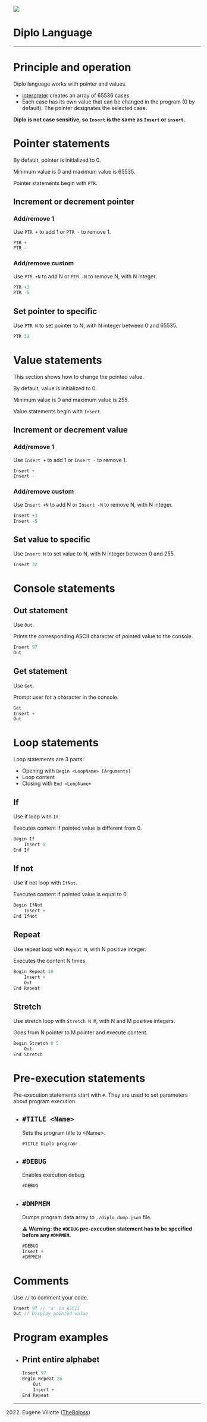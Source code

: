 ![](assets/Logo256.png)
# Diplo Language

----

# Principle and operation

Diplo language works with pointer and values.

- [Interpreter](Interpreter.md) creates an array of 65536 cases.
- Each case has its own value that can be changed in the program (0 by default). The pointer designates the selected case.

**Diplo is not case sensitive, so ```Insert``` is the same as ```Insert``` or ```insert```.**

# Pointer statements

By default, pointer is initialized to 0.

Minimum value is 0 and maximum value is 65535.

Pointer statements begin with ```PTR```.

## Increment or decrement pointer

### Add/remove 1

Use ```PTR +``` to add 1 or ```PTR -``` to remove 1.

```jsx
PTR +
PTR -
```

### Add/remove custom

Use ```PTR +N``` to add N or ```PTR -N``` to remove N, with N integer.

```jsx
PTR +3
PTR -5
```

## Set pointer to specific

Use ```PTR N``` to set pointer to N, with N integer between 0 and 65535.

```jsx
PTR 32
```


# Value statements

This section shows how to change the pointed value.

By default, value is initialized to 0.

Minimum value is 0 and maximum value is 255.

Value statements begin with ```Insert```.

## Increment or decrement value

### Add/remove 1

Use ```Insert +``` to add 1 or ```Insert -``` to remove 1.

```jsx
Insert +
Insert -
```

### Add/remove custom

Use ```Insert +N``` to add N or ```Insert -N``` to remove N, with N integer.

```jsx
Insert +3
Insert -5
```

## Set value to specific

Use ```Insert N``` to set value to N, with N integer between 0 and 255.

```jsx
Insert 32
```

# Console statements

## Out statement

Use ```Out```.

Prints the corresponding ASCII character of pointed value to the console.

```jsx
Insert 97
Out
```

## Get statement

Use ```Get```.

Prompt user for a character in the console.

```jsx
Get
Insert +
Out
```

# Loop statements

Loop statements are 3 parts:
- Opening with ```Begin <LoopName> [Arguments]```
- Loop content
- Closing with ```End <LoopName>```

## If

Use if loop with ```If```.

Executes content if pointed value is different from 0.

```jsx
Begin If
    Insert 0
End If
```

## If not

Use if not loop with ```IfNot```.

Executes content if pointed value is equal to 0.

```jsx
Begin IfNot
    Insert +
End IfNot
```

## Repeat

Use repeat loop with ```Repeat N```, with N positive integer.

Executes the content N times.

```jsx
Begin Repeat 10
    Insert +
    Out
End Repeat
```

## Stretch

Use stretch loop with ```Stretch N M```, with N and M positive integers.

Goes from N pointer to M pointer and execute content.

```jsx
Begin Stretch 0 5
    Out
End Stretch
```

# Pre-execution statements

Pre-execution statements start with ```#```. They are used to set parameters about program execution.

- ## ```#TITLE <Name>```
    Sets the program title to \<Name>.
    ```jsx
    #TITLE Diplo program!
    ```
- ## ```#DEBUG```
    Enables execution debug.
    ```jsx
    #DEBUG
    ```
- ## ```#DMPMEM```
    Dumps program data array to ```./diplo_dump.json``` file.
    
    **⚠️ Warning: the ```#DEBUG``` pre-execution statement has to be specified before any ```#DMPMEM```.** 
    ```jsx
    #DEBUG
    Insert +
    #DMPMEM
    ```

# Comments

Use ```//``` to comment your code.

```jsx
Insert 97 // 'a' in ASCII
Out // Display pointed value
```

# Program examples

- ## Print entire alphabet
    ```jsx
    Insert 97
    Begin Repeat 26
        Out
        Insert +
    End Repeat
    ```


---

2022. Eugène Villotte ([TheBoloss](https://github.com/TheBoloss))